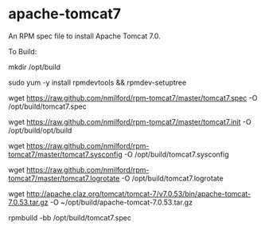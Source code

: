 apache-tomcat7
==============

An RPM spec file to install Apache Tomcat 7.0.

To Build:

mkdir /opt/build

sudo yum -y install rpmdevtools && rpmdev-setuptree

wget https://raw.github.com/nmilford/rpm-tomcat7/master/tomcat7.spec -O /opt/build/tomcat7.spec

wget https://raw.github.com/nmilford/rpm-tomcat7/master/tomcat7.init -O /opt/build/opt/build

wget https://raw.github.com/nmilford/rpm-tomcat7/master/tomcat7.sysconfig -O /opt/build/tomcat7.sysconfig

wget https://raw.github.com/nmilford/rpm-tomcat7/master/tomcat7.logrotate -O /opt/build/tomcat7.logrotate

wget http://apache.claz.org/tomcat/tomcat-7/v7.0.53/bin/apache-tomcat-7.0.53.tar.gz -O ~/opt/build/apache-tomcat-7.0.53.tar.gz

rpmbuild -bb /opt/build/tomcat7.spec
